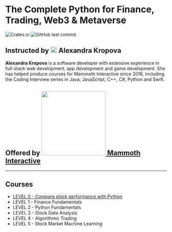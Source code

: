 # The Complete Python for Finance, Trading, Web3 & Metaverse
![Crates.io](https://img.shields.io/crates/l/rustc-serialize?style=flat-square)
![GitHub last commit](https://github.com/williamcwi/python-for-finance?style=flat-square)

## Instructed by <img src="https://github.com/williamcwi/python-for-finance/blob/main/misc/img/alex_kropf.png" width="20"/> Alexandra Kropova
**Alexandra Kropova** is a software developer with extensive experience in full-stack web development, app development and game development. She has helped produce courses for Mammoth Interactive since 2016, including the Coding Interview series in Java, JavaScript, C++, C#, Python and Swift.
## Offered by [<img src="https://github.com/williamcwi/python-for-finance/blob/main/misc/img/mammothinteractive.png" width="200"/> Mammoth Interactive](https://mammothinteractive.com/)

---

## Courses
  - [LEVEL 0 - Compare stock performance with Python](https://github.com/williamcwi/python-for-finance/tree/master/LEVEL%200%20-%20Compare%20stock%20performance%20with%20Python)
  - LEVEL 1 - Finance Fundamentals
  - LEVEL 2 - Python Fundamentals
  - LEVEL 3 - Stock Data Analysis
  - LEVEL 4 - Algorithmic Trading
  - LEVEL 5 - Stock Market Machine Learning